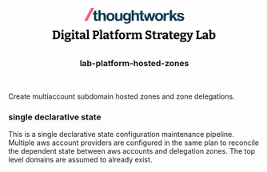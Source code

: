 <div align="center">
	<p>
		<img alt="Thoughtworks Logo" src="https://raw.githubusercontent.com/ThoughtWorks-DPS/static/master/thoughtworks_flamingo_wave.png?sanitize=true" width=200 />
    <br />
		<img alt="DPS Title" src="https://raw.githubusercontent.com/ThoughtWorks-DPS/static/master/dps_lab_title.png?sanitize=true" width=350/>
	</p>
  <h3>lab-platform-hosted-zones</h3>
</div>
<br />

Create multiaccount subdomain hosted zones and zone delegations.  

### single declarative state

This is a single declarative state configuration maintenance pipeline. Multiple aws account providers are configured in the same plan to reconcile the dependent state between aws accounts and delegation zones. The top level domains are assumed to already exist.  
